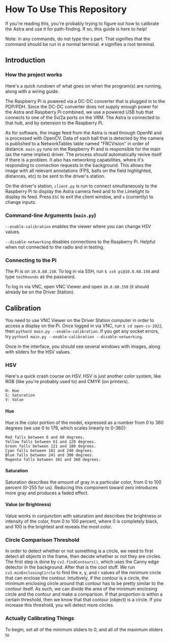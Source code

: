 # How To Use This Repository

If you're reading this, you're probably trying to figure out how to calibrate the Astra and use it for path-finding. If so, this guide is here to help!

Note: in any commands, do not type the `$` part. That signifies that the command should be run in a normal terminal. `#` signifies a root terminal.

## Introduction

### How the project works

Here's a quick rundown of what goes on when the program(s) are running, along with a wiring guide.

The Raspberry Pi is powered via a DC-DC converter that is plugged in to the PDP/PDH. Since the DC-DC converter does not supply enough power for the Astra and Raspberry Pi combined, we use a powered USB hub that connects to one of the 5v/2a ports on the VRM. The Astra is connected to that hub, and by extension to the Raspberry Pi.

As for software, the image feed from the Astra is read through OpenNI and is processed with OpenCV. Data of each ball that is detected by the camera is published to a NetworkTables table named "FRCVision" in order of distance. `main.py` runs on the Raspberry Pi and is responsible for the main (as the name implies) driver. The process _should_ automatically revive itself if there is a problem. It also has networking capabilities, where it's responding to connection requests in the background. This allows the image with all relevant annotations (FPS, balls on the field highlighted, distances, etc) to be sent to the driver's station.

On the driver's station, `client.py` is run to connect simultaneously to the Raspberry Pi to display the Astra camera feed and to the Limelight to display its feed. Press `ESC` to exit the client window, and `x` (currently) to change inputs.

### Command-line Arguments (`main.py`)

`--enable-calibration` enables the viewer where you can change HSV values.

`--disable-networking` disables connections to the Raspberry Pi. Helpful when not connected to the radio and in testing.

### Connecting to the Pi

The Pi is on `10.8.68.150`. To log in via SSH, run `$ ssh pi@10.8.68.150` and type `techhounds` as the password.

To log in via VNC, open VNC Viewer and open `10.8.68.150` (it should already be on the Driver Station).

## Calibration

You need to use VNC Viewer on the Driver Station computer in order to access a display on the Pi. Once logged in via VNC, run `$ cd open-cv-2022`, then `python3 main.py --enable-calibration`. If you get any socket errors, try `python3 main.py --enable-calibration --disable-networking`.

Once in the interface, you should see several windows with images, along with sliders for the HSV values.

### HSV

Here's a quick crash course on HSV. HSV is just another color system, like RGB (like you're probably used to) and CMYK (on printers).

    H: Hue
    S: Saturation
    V: Value

#### Hue

Hue is the color portion of the model, expressed as a number from 0 to 360 degrees (we use 0 to 179, which scales linearly to 0-360):

    Red falls between 0 and 60 degrees.
    Yellow falls between 61 and 120 degrees.
    Green falls between 121 and 180 degrees.
    Cyan falls between 181 and 240 degrees.
    Blue falls between 241 and 300 degrees.
    Magenta falls between 301 and 360 degrees.

#### Saturation

Saturation describes the amount of gray in a particular color, from 0 to 100 percent (0-255 for us). Reducing this component toward zero introduces more gray and produces a faded effect.

#### Value (or Brightness)

Value works in conjunction with saturation and describes the brightness or intensity of the color, from 0 to 100 percent, where 0 is completely black, and 100 is the brightest and reveals the most color.

### Circle Comparison Threshold

In order to detect whether or not something is a circle, we need to first detect all objects in the frame, then decide whether or not they are circles. The first step is done by `cv2.findContours()`, which uses the Canny edge detector in the background. After that is the cool stuff. We run `cv2.minEnclosingCircle` to find the x, y, and r values of the minimum circle that can enclose the contour. Intuitively, if the contour is a circle, the minimum enclosing circle around that contour has to be pretty similar to the contour itself. As such, we can divide the area of the minimum enclosing circle and the contour and make a comparison. If that proportion is within a certain threshold, then we know that that contour (object) is a circle. If you increase this threshold, you will detect more circles.

### Actually Calibrating Things

To begin, set all of the minimum sliders to 0, and all of the maximum sliders to
